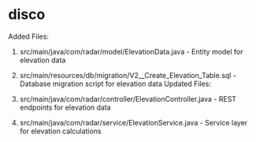 # disco

Added Files:

1. src/main/java/com/radar/model/ElevationData.java - Entity model for elevation data
2. src/main/resources/db/migration/V2__Create_Elevation_Table.sql - Database migration script for elevation data
Updated Files:

1. src/main/java/com/radar/controller/ElevationController.java - REST endpoints for elevation data
2. src/main/java/com/radar/service/ElevationService.java - Service layer for elevation calculations
